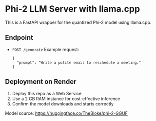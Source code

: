 # Phi-2 LLM Server with llama.cpp

This is a FastAPI wrapper for the quantized Phi-2 model using llama.cpp.

## Endpoint

- `POST /generate`
  Example request:
  ```
  {
    "prompt": "Write a polite email to reschedule a meeting."
  }
  ```

## Deployment on Render

1. Deploy this repo as a Web Service
2. Use a 2 GB RAM instance for cost-effective inference
3. Confirm the model downloads and starts correctly

Model source:
https://huggingface.co/TheBloke/phi-2-GGUF
